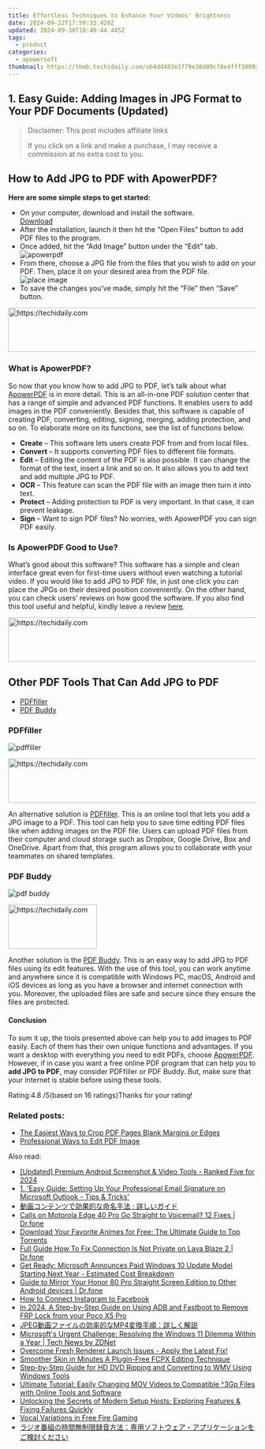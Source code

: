 ```yaml
---
title: Effortless Techniques to Enhance Your Videos' Brightness
date: 2024-09-22T17:59:33.420Z
updated: 2024-09-30T10:40:44.445Z
tags:
  - product
categories:
  - apowersoft
thumbnail: https://thmb.techidaily.com/ab4dd483e1f79e38d09cf8e4fff380926562633e9bf3ddc744f9f9ddbc0ddf17.jpg
---
```


## 1. Easy Guide: Adding Images in JPG Format to Your PDF Documents (Updated)

>  Disclaimer: This post includes affiliate links
>
>  If you click on a link and make a purchase, I may receive a commission at no extra cost to you.
>

## How to Add JPG to PDF with ApowerPDF?

**Here are some simple steps to get started:**

* On your computer, download and install the software.  
[Download](https://tools.techidaily.com/apowersoft/products/)
* After the installation, launch it then hit the “Open Files” button to add PDF files to the program.
* Once added, hit the “Add Image” button under the “Edit” tab.  
![apowerpdf](https://www.apowersoft.com//webusupload.aoscdn.com/apowercom/wp-content/uploads/2020/07/add-image.jpg.webp)
* From there, choose a JPG file from the files that you wish to add on your PDF. Then, place it on your desired area from the PDF file.  
![place image](https://www.apowersoft.com//webusupload.aoscdn.com/apowercom/wp-content/uploads/2020/07/place-jpg.jpg.webp)
* To save the changes you’ve made, simply hit the “File” then “Save” button.

<!-- affiliate ads begin -->
<a href="https://arkmc.pxf.io/c/5597632/352555/5172" target="_top" id="352555">
  <img src="//a.impactradius-go.com/display-ad/5172-352555" border="0" alt="https://techidaily.com" width="720" height="90"/>
</a>
<img height="0" width="0" src="https://arkmc.pxf.io/i/5597632/352555/5172" style="position:absolute;visibility:hidden;" border="0" />
<!-- affiliate ads end -->

### What is ApowerPDF?

So now that you know how to add JPG to PDF, let’s talk about what [ApowerPDF](https://tools.techidaily.com/apowersoft/apower-pdf/) is in more detail. This is an all-in-one PDF solution center that has a range of simple and advanced PDF functions. It enables users to add images in the PDF conveniently. Besides that, this software is capable of creating PDF, converting, editing, signing, merging, adding protection, and so on. To elaborate more on its functions, see the list of functions below.

* **Create** – This software lets users create PDF from and from local files.
* **Convert** – It supports converting PDF files to different file formats.
* **Edit**  – Editing the content of the PDF is also possible. It can change the format of the text, insert a link and so on. It also allows you to add text and add multiple JPG to PDF.
* **OCR** – This feature can scan the PDF file with an image then turn it into text.
* **Protect** – Adding protection to PDF is very important. In that case, it can prevent leakage.
* **Sign** – Want to sign PDF files? No worries, with ApowerPDF you can sign PDF easily.

### Is ApowerPDF Good to Use?

What’s good about this software? This software has a simple and clean interface great even for first-time users without even watching a tutorial video. If you would like to add JPG to PDF file, in just one click you can place the JPGs on their desired position conveniently. On the other hand, you can check users’ reviews on how good the software. If you also find this tool useful and helpful, kindly leave a review [here](https://www.g2crowd.com/products/apowerpdf/reviews).

<!-- affiliate ads begin -->
<a href="https://appsumo.8odi.net/c/5597632/2144275/7443" target="_top" id="2144275">
  <img src="//a.impactradius-go.com/display-ad/7443-2144275" border="0" alt="https://techidaily.com" width="728" height="90"/>
</a>
<img height="0" width="0" src="https://appsumo.8odi.net/i/5597632/2144275/7443" style="position:absolute;visibility:hidden;" border="0" />
<!-- affiliate ads end -->

## Other PDF Tools That Can Add JPG to PDF

* [PDFfiller](https://tools.techidaily.com/apowersoft/products/)
* [PDF Buddy](https://tools.techidaily.com/apowersoft/products/)

### PDFfiller

![pdffiller](https://www.apowersoft.com//webusupload.aoscdn.com/apowercom/wp-content/uploads/2020/07/add-image-pdffiller.jpg.webp)

<!-- affiliate ads begin -->
<a href="https://aligracehair.sjv.io/c/5597632/1938750/19272" target="_top" id="1938750">
  <img src="//a.impactradius-go.com/display-ad/19272-1938750" border="0" alt="https://techidaily.com" width="728" height="90"/>
</a>
<img height="0" width="0" src="https://aligracehair.sjv.io/i/5597632/1938750/19272" style="position:absolute;visibility:hidden;" border="0" />
<!-- affiliate ads end -->

An alternative solution is [PDFfiller](https://www.pdffiller.com/en/categories/add-image.htm). This is an online tool that lets you add a JPG image to a PDF. This tool can help you to save time editing PDF files like when adding images on the PDF file. Users can upload PDF files from their computer and cloud storage such as Dropbox, Google Drive, Box and OneDrive. Apart from that, this program allows you to collaborate with your teammates on shared templates.

### PDF Buddy

![pdf buddy](https://www.apowersoft.com//webusupload.aoscdn.com/apowercom/wp-content/uploads/2020/07/add-jpg-using-pdfbuddy.jpg.webp)

<!-- affiliate ads begin -->
<a href="https://aligracehair.sjv.io/c/5597632/2135397/19272" target="_top" id="2135397">
  <img src="//a.impactradius-go.com/display-ad/19272-2135397" border="0" alt="https://techidaily.com" width="180" height="90"/>
</a>
<img height="0" width="0" src="https://aligracehair.sjv.io/i/5597632/2135397/19272" style="position:absolute;visibility:hidden;" border="0" />
<!-- affiliate ads end -->

Another solution is the [PDF Buddy](https://www.pdfbuddy.com/how-to/add-image-to-pdf). This is an easy way to add JPG to PDF files using its edit features. With the use of this tool, you can work anytime and anywhere since it is compatible with Windows PC, macOS, Android and iOS devices as long as you have a browser and internet connection with you. Moreover, the uploaded files are safe and secure since they ensure the files are protected.

#### Conclusion

To sum it up, the tools presented above can help you to add images to PDF easily. Each of them has their own unique functions and advantages. If you want a desktop with everything you need to edit PDFs, choose [ApowerPDF](https://tools.techidaily.com/apowersoft/apower-pdf/). However, if in case you want a free online PDF program that can help you to **add JPG to PDF**, may consider PDFfiller or PDF Buddy. But, make sure that your internet is stable before using these tools.

Rating:4.8 /5(based on 16 ratings)Thanks for your rating!

### Related posts:

* [The Easiest Ways to Crop PDF Pages Blank Margins or Edges](https://tools.techidaily.com/apowersoft/apower-pdf/)
* [Professional Ways to Edit PDF Image](https://tools.techidaily.com/apowersoft/apower-pdf/)

<ins class="adsbygoogle"
     style="display:block"
     data-ad-format="autorelaxed"
     data-ad-client="ca-pub-7571918770474297"
     data-ad-slot="1223367746"></ins>

<ins class="adsbygoogle"
     style="display:block"
     data-ad-client="ca-pub-7571918770474297"
     data-ad-slot="8358498916"
     data-ad-format="auto"
     data-full-width-responsive="true"></ins>

<span class="atpl-alsoreadstyle">Also read:</span>
<div><ul>
<li><a href="https://video-capture.techidaily.com/updated-premium-android-screenshot-and-video-tools-ranked-five-for-2024/"><u>[Updated] Premium Android Screenshot & Video Tools - Ranked Five for 2024</u></a></li>
<li><a href="https://win-hot.techidaily.com/1-easy-guide-setting-up-your-professional-email-signature-on-microsoft-outlook-tips-and-tricks/"><u>1. 'Easy Guide: Setting Up Your Professional Email Signature on Microsoft Outlook - Tips & Tricks'</u></a></li>
<li><a href="https://win-hot.techidaily.com/iuwlleeuuplusocsplusodsplusodhuodsplusodhoobppluswkueaenoeahoobquwrvewqjeajiplusazlsa6ioipsplusoblplusobhoocroocpoodisi/"><u>動画コンテンツで効果的な命名手法 : 詳しいガイド</u></a></li>
<li><a href="https://howto.techidaily.com/calls-on-motorola-edge-40-pro-go-straight-to-voicemail-12-fixes-drfone-by-drfone-fix-android-problems-fix-android-problems/"><u>Calls on Motorola Edge 40 Pro Go Straight to Voicemail? 12 Fixes | Dr.fone</u></a></li>
<li><a href="https://win-hot.techidaily.com/download-your-favorite-animes-for-free-the-ultimate-guide-to-top-torrents/"><u>Download Your Favorite Animes for Free: The Ultimate Guide to Top Torrents</u></a></li>
<li><a href="https://howto.techidaily.com/full-guide-how-to-fix-connection-is-not-private-on-lava-blaze-2-drfone-by-drfone-fix-android-problems-fix-android-problems/"><u>Full Guide How To Fix Connection Is Not Private on Lava Blaze 2 | Dr.fone</u></a></li>
<li><a href="https://win-hot.techidaily.com/get-ready-microsoft-announces-paid-windows-10-update-model-starting-next-year-estimated-cost-breakdown/"><u>Get Ready: Microsoft Announces Paid Windows 10 Update Model Starting Next Year - Estimated Cost Breakdown</u></a></li>
<li><a href="https://screen-mirror.techidaily.com/guide-to-mirror-your-honor-80-pro-straight-screen-edition-to-other-android-devices-drfone-by-drfone-android/"><u>Guide to Mirror Your Honor 80 Pro Straight Screen Edition to Other Android devices | Dr.fone</u></a></li>
<li><a href="https://instagram-video-recordings.techidaily.com/how-to-connect-instagram-to-facebook/"><u>How to Connect Instagram to Facebook</u></a></li>
<li><a href="https://android-frp.techidaily.com/in-2024-a-step-by-step-guide-on-using-adb-and-fastboot-to-remove-frp-lock-from-your-poco-x5-pro-by-drfone-android/"><u>In 2024, A Step-by-Step Guide on Using ADB and Fastboot to Remove FRP Lock from your Poco X5 Pro</u></a></li>
<li><a href="https://win-hot.techidaily.com/jpegmp4/"><u>JPEG動画ファイルの効率的なMP4変換手順：詳しく解説</u></a></li>
<li><a href="https://win-hot.techidaily.com/microsofts-urgent-challenge-resolving-the-windows-11-dilemma-within-a-year-tech-news-by-zdnet/"><u>Microsoft's Urgent Challenge: Resolving the Windows 11 Dilemma Within a Year | Tech News by ZDNet</u></a></li>
<li><a href="https://win-howtos.techidaily.com/overcome-fresh-renderer-launch-issues-apply-the-latest-fix/"><u>Overcome Fresh Renderer Launch Issues - Apply the Latest Fix!</u></a></li>
<li><a href="https://ai-vdieo-software.techidaily.com/smoother-skin-in-minutes-a-plugin-free-fcpx-editing-technique/"><u>Smoother Skin in Minutes A Plugin-Free FCPX Editing Technique</u></a></li>
<li><a href="https://win-hot.techidaily.com/step-by-step-guide-for-hd-dvd-ripping-and-converting-to-wmv-using-windows-tools/"><u>Step-by-Step Guide for HD DVD Ripping and Converting to WMV Using Windows Tools</u></a></li>
<li><a href="https://win-hot.techidaily.com/ultimate-tutorial-easily-changing-mov-videos-to-compatible-3gp-files-with-online-tools-and-software/"><u>Ultimate Tutorial: Easily Changing MOV Videos to Compatible ^3Gp Files with Online Tools and Software</u></a></li>
<li><a href="https://win-howtos.techidaily.com/unlocking-the-secrets-of-modern-setup-hosts-exploring-features-and-fixing-failures-quickly/"><u>Unlocking the Secrets of Modern Setup Hosts: Exploring Features & Fixing Failures Quickly</u></a></li>
<li><a href="https://extra-resources.techidaily.com/vocal-variations-in-free-fire-gaming/"><u>Vocal Variations in Free Fire Gaming</u></a></li>
<li><a href="https://win-hot.techidaily.com/44op44k444kq55wq57we44gu5pmc6zat54sh5yi26zmq6yyy6zplusz5pa55rov77ya5bcc55so44k944ov44oi44km44kn44ki44o744ki44ox44oq44kx44o844k344on44oz44ks44gu5qsc6kio44gp482/"><u>ラジオ番組の時間無制限録音方法：専用ソフトウェア・アプリケーションをご検討ください</u></a></li>
</ul></div>

